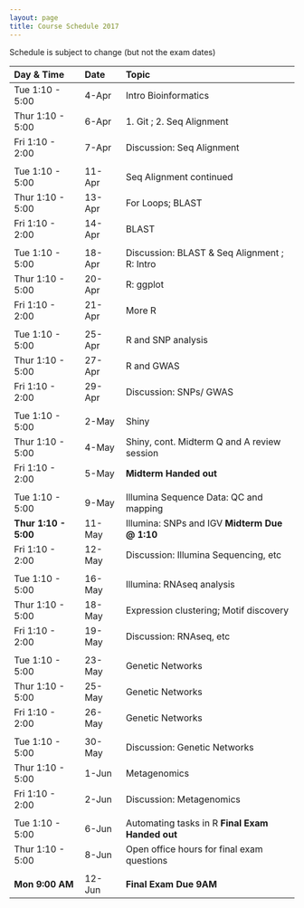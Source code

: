 ```yaml
---
layout: page
title: Course Schedule 2017
---
```


Schedule is subject to change (but not the exam dates)

| Day & Time        |  Date   |  Topic
|:------------------|:--------|:-----------
| Tue 1:10 - 5:00   |  4-Apr  |  Intro Bioinformatics
| Thur 1:10 - 5:00  |  6-Apr  |  1. Git ; 2. Seq Alignment
| Fri 1:10 - 2:00   |  7-Apr  |  Discussion: Seq Alignment
|                   |         |  
| Tue 1:10 - 5:00   |  11-Apr |  Seq Alignment continued
| Thur 1:10 - 5:00  |  13-Apr |  For Loops; BLAST
| Fri 1:10 - 2:00   |  14-Apr |  BLAST
|                   |         |  
| Tue 1:10 - 5:00   |  18-Apr |  Discussion: BLAST & Seq Alignment ; R: Intro
| Thur 1:10 - 5:00  |  20-Apr |  R: ggplot
| Fri 1:10 - 2:00   |  21-Apr |  More R 
|                   |         |  
| Tue 1:10 - 5:00   |  25-Apr |  R and SNP analysis
| Thur 1:10 - 5:00  |  27-Apr |  R and GWAS
| Fri 1:10 - 2:00   |  29-Apr |  Discussion: SNPs/ GWAS
|                   |         |  
| Tue 1:10 - 5:00   |  2-May  |  Shiny
| Thur 1:10 - 5:00  |  4-May  |  Shiny, cont.  Midterm Q and A review session
| Fri 1:10 - 2:00   |  5-May  |   __Midterm Handed out__
|                   |         |  
| Tue 1:10 - 5:00   |  9-May  | Illumina Sequence Data: QC and mapping
| __Thur 1:10 - 5:00__  |  11-May  |  Illumina: SNPs and IGV  __Midterm Due @ 1:10__
| Fri 1:10 - 2:00   |  12-May  |  Discussion: Illumina Sequencing, etc
|                   |         |  
| Tue 1:10 - 5:00   |  16-May |  Illumina: RNAseq analysis
| Thur 1:10 - 5:00  |  18-May |  Expression clustering; Motif discovery
| Fri 1:10 - 2:00   |  19-May |  Discussion: RNAseq, etc
|                   |         |  
| Tue 1:10 - 5:00   |  23-May |  Genetic Networks
| Thur 1:10 - 5:00  |  25-May |  Genetic Networks
| Fri 1:10 - 2:00   |  26-May |  Genetic Networks
|                   |         |  
| Tue 1:10 - 5:00   |  30-May |  Discussion: Genetic Networks
| Thur 1:10 - 5:00  |  1-Jun  |  Metagenomics
| Fri 1:10 - 2:00   |  2-Jun  |  Discussion: Metagenomics
|                   |         |  
| Tue 1:10 - 5:00   |  6-Jun  |  Automating tasks in R __Final Exam Handed out__
| Thur 1:10 - 5:00  |  8-Jun  |  Open office hours for final exam questions 
|                   |         |
| __Mon 9:00 AM__   |  12-Jun | __Final Exam Due 9AM__